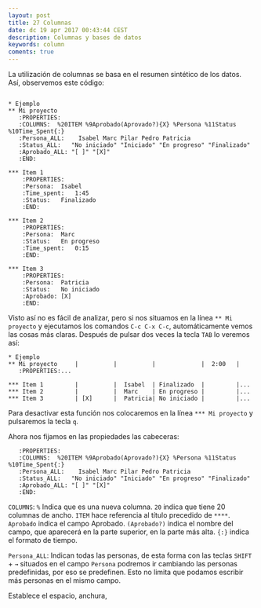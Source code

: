```yaml
---
layout: post
title: 27 Columnas
date: dc 19 apr 2017 00:43:44 CEST 
description: Columnas y bases de datos
keywords: column
coments: true
---
```


La utilización de columnas se basa en el resumen sintético de los datos. Así, observemos este código:

```emacs

* Ejemplo
** Mi proyecto
   :PROPERTIES:
   :COLUMNS:  %20ITEM %9Aprobado(Aprovado?){X} %Persona %11Status %10Time_Spent{:}
   :Persona_ALL:    Isabel Marc Pilar Pedro Patricia
   :Status_ALL:   "No iniciado" "Iniciado" "En progreso" "Finalizado"
   :Aprobado_ALL: "[ ]" "[X]"
   :END:

*** Item 1
    :PROPERTIES:
    :Persona:  Isabel
    :Time_spent:   1:45
    :Status:   Finalizado
    :END:

*** Item 2
    :PROPERTIES:
    :Persona:  Marc
    :Status:   En progreso
    :Time_spent:   0:15
    :END:

*** Item 3
    :PROPERTIES:
    :Persona:  Patricia
    :Status:   No iniciado
    :Aprobado: [X]
    :END:
```

Visto así no es fácil de analizar, pero si nos situamos en la línea `** Mi proyecto` y ejecutamos los comandos `C-c C-x C-c`, automáticamente vemos las cosas más claras. Después de pulsar dos veces la tecla `TAB` lo veremos así:


```emacs
* Ejemplo
** Mi proyecto     |          |          |             |  2:00   |
   :PROPERTIES:...

*** Item 1         |          |  Isabel  | Finalizado  |         |...
*** Item 2         |          |  Marc    | En progreso |         |...
*** Item 3         | [X]      |  Patricia| No iniciado |         |...
```

Para desactivar esta función nos colocaremos en la línea `*** Mi proyecto` y pulsaremos la tecla `q`.

Ahora nos fijamos en las propiedades las cabeceras:

```emacs
   :PROPERTIES:
   :COLUMNS:  %20ITEM %9Aprobado(Aprovado?){X} %Persona %11Status %10Time_Spent{:}
   :Persona_ALL:    Isabel Marc Pilar Pedro Patricia
   :Status_ALL:   "No iniciado" "Iniciado" "En progreso" "Finalizado"
   :Aprobado_ALL: "[ ]" "[X]"
   :END:
```

`COLUMNS`: `%` Indica que es una nueva columna. `20` indica que tiene 20 columnas de ancho. `ITEM` hace referencia al título precedido de `****`. `Aprobado` indica el campo Aprobado. `(Aprobado?)` indica el nombre del campo, que aparecerá en la parte superior, en la parte más alta. `{:}` indica el formato de tiempo.

`Persona_ALL`: Indican todas las personas, de esta forma con las teclas `SHIFT` + `→` situados en el campo `Persona` podremos ir cambiando las personas predefinidas, por eso se predefinen. Esto no limita que podamos escribir más personas en el mismo campo.

 Establece el espacio, anchura, 
